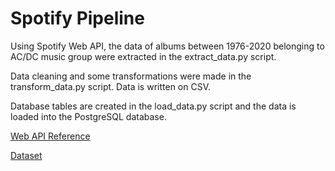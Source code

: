 # Spotify Pipeline
<p>Using Spotify Web API, the data of albums between 1976-2020 belonging to AC/DC music group were extracted in the extract_data.py script.<p>
<p>Data cleaning and some transformations were made in the transform_data.py script. Data is written on CSV.<p>
<p>Database tables are created in the load_data.py script and the data is loaded into the PostgreSQL database.<p>
<a href ="https://developer.spotify.com/documentation/web-api/reference/#/operations/get-several-audio-features" target="_blank">Web API Reference</a>

<a href = "https://www.kaggle.com/onurbagci3/datasets">Dataset</a>